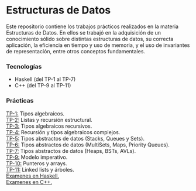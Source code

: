 # Estructuras de Datos

Este repositorio contiene los trabajos prácticos realizados en la materia Estructuras de Datos.
En ellos se trabajó en la adquisición de un conocimiento sólido sobre distintas estructuras de datos, su correcta aplicación,
la eficiencia en tiempo y uso de memoria, y el uso de invariantes de representación, entre otros conceptos fundamentales.

### Tecnologías
* Haskell (del TP-1 al TP-7)
* C++ (del TP-9 al TP-11)

### Prácticas
[TP-1:](https://github.com/arodriguezfontana/data-structures/tree/main/tp-1) Tipos algebraicos. </br>
[TP-2:](https://github.com/arodriguezfontana/data-structures/tree/main/tp-2) Listas y recursión estructural. </br>
[TP-3:](https://github.com/arodriguezfontana/data-structures/tree/main/tp-3) Tipos algebraicos recursivos. </br>
[TP-4:](https://github.com/arodriguezfontana/data-structures/tree/main/tp-4) Recursión y tipos algebraicos complejos. </br>
[TP-5:](https://github.com/arodriguezfontana/data-structures/tree/main/tp-5) Tipos abstractos de datos (Stacks, Queues y Sets). </br>
[TP-6:](https://github.com/arodriguezfontana/data-structures/tree/main/tp-6) Tipos abstractos de datos (MultiSets, Maps, Priority Queues). </br>
[TP-7:](https://github.com/arodriguezfontana/data-structures/tree/main/tp-7) Tipos abstractos de datos (Heaps, BSTs, AVLs). </br>
[TP-9:](https://github.com/arodriguezfontana/data-structures/tree/main/tp-9) Modelo imperativo. </br>
[TP-10:](https://github.com/arodriguezfontana/data-structures/tree/main/tp-10) Punteros y arrays. </br>
[TP-11:](https://github.com/arodriguezfontana/data-structures/tree/main/tp-11) Linked lists y árboles. </br>
[Examenes en Haskell.](https://github.com/arodriguezfontana/data-structures/tree/main/examenes-h) </br>
[Examenes en C++.](https://github.com/arodriguezfontana/data-structures/tree/main/examenes-c) 
